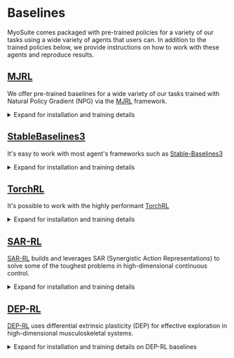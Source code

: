 # Baselines
MyoSuite comes packaged with pre-trained policies for a variety of our tasks using a wide variety of agents that users can. In addition to the trained policies below, we provide instructions on how to work with these agents and reproduce results.
    
##  [MJRL](https://github.com/aravindr93/mjrl)
We offer pre-trained baselines for a wide variety of our tasks trained with Natural Policy Gradient (NPG) via the [MJRL](https://github.com/aravindr93/mjrl) framework. 

<details>
<summary>Expand for installation and training details</summary>
    
## Installation
    
1. We use [mjrl](https://github.com/aravindr93/mjrl) for our baselines ([install instructions](https://github.com/aravindr93/mjrl/tree/master/setup#installation)) and [PyTorch](https://pytorch.org/).
2. [Hydra](https://github.com/facebookresearch/hydra) `pip install hydra-core==1.1.0`
3. [submitit](https://github.com/facebookincubator/submitit) launcher hydra plugin to launch jobs on cluster/ local 

```bash
pip install tabulate matplotlib torch git+https://github.com/aravindr93/mjrl.git hydra-core==1.1.0 hydra-submitit-launcher submitit
```


### Launch training
Get commands to run
```bash
% sh train_myosuite.sh myo         # runs natively
% sh train_myosuite.sh myo local mjrl   # use mjrl with local launcher
% sh train_myosuite.sh myo slurm mjrl   # use mjrl with slurm launcher
```
### Resume training
To resume training from a previous checkpoint add the `+job_name=<absolute_path_of_previous_checkpoint>` to the command line


</details>


## [StableBaselines3](https://github.com/DLR-RM/stable-baselines3)

It's easy to work with most agent's frameworks such as [Stable-Baselines3](https://github.com/DLR-RM/stable-baselines3])

<details>
<summary>Expand for installation and training details</summary>

Install 
1. [Stable-Baselines3](https://github.com/DLR-RM/stable-baselines3]) `pip install stable-baselines3`,
2. [Hydra](https://github.com/facebookresearch/hydra) `pip install hydra-core==1.1.0`
3. [submitit](https://github.com/facebookincubator/submitit) launcher hydra plugin to launch jobs on cluster/ local 
4. [Optional -- requires python >3.8] Register and Install [Weights and Biases](https://github.com/wandb/wandb) for logging `pip install wandb` (needs tensorboard `pip install tensorboard`)

```bash
pip install stable-baselines3
pip install gym==0.13
pip install hydra-core==1.1.0 hydra-submitit-launcher submitit
#optional 
pip install tensorboard wandb
```


### Launch training
Get commands to run
```bash
% sh train_myosuite.sh myo local sb3   # use stable-baselines3 with local launcher
% sh train_myosuite.sh myo slurm sb3   # use stable-baselines3 with slurm launcher
```

</details>


## [TorchRL](https://github.com/pytorch/rl)

It's possible to work with the highly performant [TorchRL](https://github.com/pytorch/rl)

<details>
<summary>Expand for installation and training details</summary>

Install 
1. [TorchRL](https://github.com/pytorch/rl) `pip install torchrl`,
2. [Hydra](https://github.com/facebookresearch/hydra) `pip install hydra-core==1.1.0`
3. [submitit](https://github.com/facebookincubator/submitit) launcher hydra plugin to launch jobs on cluster/ local 
4. [Optional -- requires python >3.8] Register and Install [Weights and Biases](https://github.com/wandb/wandb) for logging `pip install wandb` (needs tensorboard `pip install tensorboard`)

```bash
pip install torchrl
pip install gymnasium
pip install hydra-core==1.1.0 hydra-submitit-launcher submitit
#optional 
pip install tensorboard wandb
```

### Launch training
Get commands to run
``` bash
python torchrl_job_script.py
```

</details>

## [SAR-RL](https://sites.google.com/view/sar-rl/)
[SAR-RL](https://sites.google.com/view/sar-rl/) builds and leverages SAR (Synergistic Action Representations) to solve some of the toughest problems in high-dimensional continuous control.

<details>
<summary>Expand for installation and training details</summary>

We provide pretrained synergistic representations for training locomotion and manipulation policies in `/SAR_pretrained`. These representations can be used to enhance learning using the `SAR_RL()` function defined in the SAR tutorial. Custom functions are also defined in the tutorial for automatically loading these representations (`load_locomotion_SAR()` and `load_manipulation_SAR()`). 

It is also possible to build your own SAR representations from scratch by following the steps outlined in the [MyoSuite's tutorials](https://github.com/MyoHub/myosuite/tree/main/docs/source/tutorials).
</details>


## [DEP-RL](https://github.com/martius-lab/depRL)
[DEP-RL](https://github.com/martius-lab/depRL) uses differential extrinsic plasticity (DEP) for effective exploration in high-dimensional musculoskeletal systems. 

<details>
<summary>Expand for installation and training details on DEP-RL baselines</summary>

### Installation
1. We provide [deprl](https://github.com/martius-lab/depRL) as an additional baseline for locomotion policies.
2. Simply run

```bash
python -m pip install deprl
```
after installing the myosuite.

### Train new policy
For training from scratch, use

```bash
python -m deprl.main baselines_DEPRL/myoLegWalk.json
```
and training should start. Inside the json-file, you can set a custom output folder with `working_dir=myfolder`. Be sure to adapt the `sequential` and `parallel` settings. During a training run, `sequential x parallel` environments are spawned, which consumes over 30 GB of RAM with the default settings for the myoLeg. Reduce this number if your workstation has less memory.

### Visualize trained policy
We provide two mechanisms to visualize policies.
1. If you wish to use your own environment, or want to just quickly try our pre-trained DEP-RL baseline, take a look at the code snippet below

```
import gym
import myosuite
import deprl

env = gym.make("myoLegWalk-v0")
policy = deprl.load_baseline(env)

N = 5 # number of episodes
for i in range(N):
    obs = env.reset()
    while True:
        action = policy(obs)
        obs, reward, done, info = env.step(action)
        env.mj_render()
        if done:
            break
```
Use `deprl.load('path', env)`, if you have your own policy.
2. For our visualization, simply run

```bash
python -m deprl.play --path folder/
```
where the last folder contains the `checkpoints` and `config.yaml` files. This runs the policy for several episodes and returns scores. 
3. You can also log some settings to [wandb](https://wandb.ai/). Set it up and afterwards run 

```bash
python -m deprl.log --path baselines_DEPRL/myoLegWalk_20230514/myoLeg/log.csv --project myoleg_deprl_baseline
```
which will log all the training metrics to your `wandb` project.
4. If you want to plot your training run, use

```bash
python -m deprl.plot --path baselines_DEPRL/myoLegWalk_20230514/
```

For more instructions on how to use the plot feature, checkout [TonicRL](https://github.com/fabiopardo/tonic), which is the general-purpose RL library deprl was built on.

### Credit
The DEP-RL baseline for the myoLeg was developed by Pierre Schumacher, Daniel Häufle and Georg Martius as members of the Max Planck Institute for Intelligent Systems and the Hertie Institute for Clinical Brain Research. Please cite the following if you are using this work:
```
@inproceedings{
schumacher2023deprl,
title={{DEP}-{RL}: Embodied Exploration for Reinforcement Learning in Overactuated and Musculoskeletal Systems},
author={Pierre Schumacher and Daniel Haeufle and Dieter B{\"u}chler and Syn Schmitt and Georg Martius},
booktitle={The Eleventh International Conference on Learning Representations },
year={2023},
url={https://openreview.net/forum?id=C-xa_D3oTj6}
}
```
</details>

